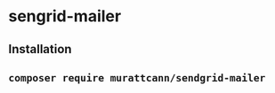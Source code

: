 # sengrid-mailer

<h2> Installation <h2>
<p>
  <code>composer require murattcann/sendgrid-mailer</code>
</p>
